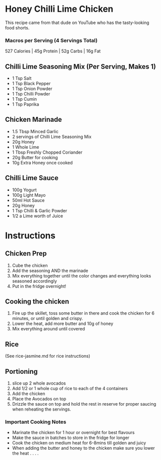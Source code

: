  # Honey Chilli Lime Chicken

This recipe came from that dude on YouTube who has the tasty-looking food shorts. 

### Macros per Serving (4 Servings Total) 

527 Calories | 45g Protein | 52g Carbs | 16g Fat 


## Chilli Lime Seasoning Mix (Per Serving, Makes 1)
- 1 Tsp Salt
- 1 Tsp Black Pepper 
- 1 Tsp Onion Powder 
- 1 Tsp Chilli Powder
- 1 Tsp Cumin
- 1 Tsp Paprika 

## Chicken Marinade 
- 1.5 Tbsp Minced Garlic 
- 2 servings of Chilli Lime Seasoning Mix 
- 20g Honey 
- 1 Whole Lime 
- 1 Tbsp Freshly Chopped Coriander 
- 20g Butter for cooking 
- 10g Extra Honey once cooked 

## Chilli Lime Sauce
- 100g Yogurt 
- 100g Light Mayo 
- 50ml Hot Sauce 
- 20g Honey 
- 1 Tsp Chilli & Garlic Powder 
- 1/2 a Lime worth of Juice 


# Instructions 

## Chicken Prep
1. Cube the chicken
2. Add the seasoning AND the marinade
3. Mix everything together until the color changes and everything looks seasoned accordingly
4. Put in the fridge overnight!

## Cooking the chicken
1. Fire up the skillet, toss some butter in there and cook the chicken for 6 minutes, or until golden and crispy.
2. Lower the heat, add more butter and 10g of honey
3. Mix everything around until covered

## Rice
(See rice-jasmine.md for rice instructions) 

## Portioning 
1. slice up 2 whole avocados
2. Add 1/2 or 1 whole cup of rice to each of the 4 containers
3. Add the chicken
4. Place the Avocados on top
5. Drizzle the sauce on top and hold the rest in reserve for proper saucing when reheating the servings. 

### Important Cooking Notes 
- Marinate the chicken for 1 hour or overnight for best flavours 
- Make the sauce in batches to store in the fridge for longer 
- Cook the chicken on medium heat for 6-8mins till golden and juicy 
- When adding the butter and honey to the chicken make sure you lower the heat . . . . 
